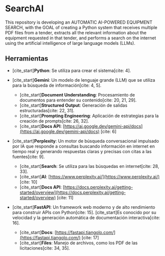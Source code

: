 # SearchAI
This repository is developing an AUTOMATIC AI-POWERED EQUIPMENT SEARCH, with the GOAL of creating a Python system that receives multiple PDF files from a tender, extracts all the relevant information about the equipment requested in that tender, and performs a search on the internet using the artificial intelligence of large language models (LLMs).

## Herramientas

* [cite_start]**Python**: Se utiliza para crear el sistema[cite: 4].

* [cite_start]**Gemini**: Un modelo de lenguaje grande (LLM) que se utiliza para la búsqueda de información[cite: 4, 5].
    * [cite_start]**Document Understanding**: Procesamiento de documentos para entender su contenido[cite: 20, 21, 29].
    * [cite_start]**Structured Output**: Generación de salidas estructuradas[cite: 22, 31].
    * [cite_start]**Prompting Engineering**: Aplicación de estrategias para la creación de prompts[cite: 26, 32].
    * [cite_start]**Docs API**: [https://ai.google.dev/gemini-api/docs](https://ai.google.dev/gemini-api/docs) [cite: 6]

* [cite_start]**Perplexity**: Un motor de búsqueda conversacional impulsado por IA que responde a consultas buscando información en internet en tiempo real y generando respuestas claras y precisas con citas a las fuentes[cite: 9].
    * [cite_start]**Search**: Se utiliza para las búsquedas en internet[cite: 28, 33].
    * [cite_start]**AI**: [https://www.perplexity.ai/](https://www.perplexity.ai/) [cite: 10]
    * [cite_start]**Docs API**: [https://docs.perplexity.ai/getting-started/overview](https://docs.perplexity.ai/getting-started/overview) [cite: 11]

* [cite_start]**FastAPI**: Un framework web moderno y de alto rendimiento para construir APIs con Python[cite: 15]. [cite_start]Es conocido por su velocidad y la generación automática de documentación interactiva[cite: 16].
    * [cite_start]**Docs**: [https://fastapi.tiangolo.com/](https://fastapi.tiangolo.com/) [cite: 17]
    * [cite_start]**Files**: Manejo de archivos, como los PDF de las licitaciones[cite: 34, 35].

